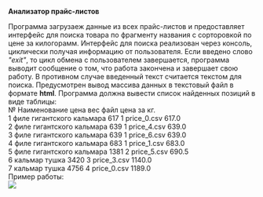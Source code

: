 <b>Анализатор прайс-листов</b>
<div>Программа загрузаеж данные из всех прайс-листов и предоставляет интерфейс для поиска товара по фрагменту названия с сорторовкой по цене за килогорамм.
Интерфейс для поиска реализован через консоль, циклически получая информацию от пользователя.
Если введено слово <em>"exit"</em>, то цикл обмена с пользователем завершается, программа выводит сообщение о том, что работа закончена и завершает свою работу. 
В противном случае введенный текст считается текстом для поиска.
Предусмотрен вывод массива данных в текстовый файл в формате <b>html</b>.
Программа должна вывести список найденных позиций в виде таблицы:</div>

<div>№     Наименование                              цена  вес     файл     цена за кг.</div>
<div>1     филе гигантского кальмара                  617    1  price_0.csv  617.0</div>
<div>2     филе гигантского кальмара                  639    1  price_4.csv  639.0</div>
<div>3     филе гигантского кальмара                  639    1  price_6.csv  639.0</div>
<div>4     филе гигантского кальмара                  683    1  price_1.csv  683.0</div>
<div>5     филе гигантского кальмара                 1381    2  price_5.csv  690.5</div>
<div>6     кальмар тушка                             3420    3  price_3.csv  1140.0</div>
<div>7     кальмар тушка                             4756    4  price_0.csv  1189.0</div>

<div>Пример работы:</div>
<image src='https://github.com/Electr0dus/Price-List-Analyzer/blob/main/example.png'>
